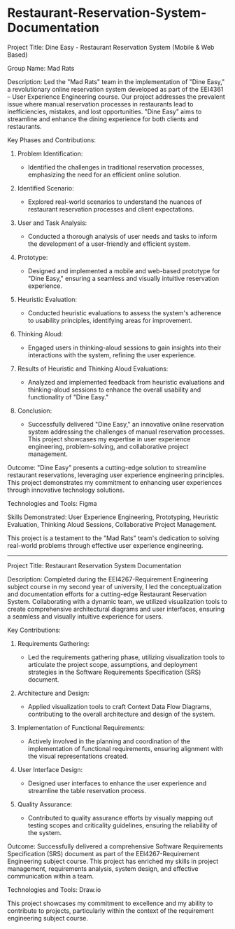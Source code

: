# Restaurant-Reservation-System-Documentation 

Project Title: Dine Easy - Restaurant Reservation System (Mobile & Web Based)

Group Name: Mad Rats

Description:
Led the "Mad Rats" team in the implementation of "Dine Easy," a revolutionary online reservation system developed as part of the EEI4361 – User Experience Engineering course. Our project addresses the prevalent issue where manual reservation processes in restaurants lead to inefficiencies, mistakes, and lost opportunities. "Dine Easy" aims to streamline and enhance the dining experience for both clients and restaurants.

Key Phases and Contributions:

1. Problem Identification:
   - Identified the challenges in traditional reservation processes, emphasizing the need for an efficient online solution.

2. Identified Scenario:
   - Explored real-world scenarios to understand the nuances of restaurant reservation processes and client expectations.

3. User and Task Analysis:
   - Conducted a thorough analysis of user needs and tasks to inform the development of a user-friendly and efficient system.

4. Prototype:
   - Designed and implemented a mobile and web-based prototype for "Dine Easy," ensuring a seamless and visually intuitive reservation experience.

5. Heuristic Evaluation:
   - Conducted heuristic evaluations to assess the system's adherence to usability principles, identifying areas for improvement.

6. Thinking Aloud:
   - Engaged users in thinking-aloud sessions to gain insights into their interactions with the system, refining the user experience.

7. Results of Heuristic and Thinking Aloud Evaluations:
   - Analyzed and implemented feedback from heuristic evaluations and thinking-aloud sessions to enhance the overall usability and functionality of "Dine Easy."

8. Conclusion:
   - Successfully delivered "Dine Easy," an innovative online reservation system addressing the challenges of manual reservation processes. This project showcases my expertise in user experience engineering, problem-solving, and collaborative project management.

Outcome:
"Dine Easy" presents a cutting-edge solution to streamline restaurant reservations, leveraging user experience engineering principles. This project demonstrates my commitment to enhancing user experiences through innovative technology solutions.

Technologies and Tools:
Figma

Skills Demonstrated:
User Experience Engineering, Prototyping, Heuristic Evaluation, Thinking Aloud Sessions, Collaborative Project Management.

This project is a testament to the "Mad Rats" team's dedication to solving real-world problems through effective user experience engineering.

-------------------------------------------------------------------------------------------------------------------------------------------------------------------------------------------------------------------------------------------------------------------------------------------------------------------------------------------------------------------------------------------------------------------------------------

Project Title: Restaurant Reservation System Documentation

Description:
Completed during the EEI4267-Requirement Engineering subject course in my second year of university, I led the conceptualization and documentation efforts for a cutting-edge Restaurant Reservation System. Collaborating with a dynamic team, we utilized visualization tools to create comprehensive architectural diagrams and user interfaces, ensuring a seamless and visually intuitive experience for users.

Key Contributions:
1. Requirements Gathering:
   - Led the requirements gathering phase, utilizing visualization tools to articulate the project scope, assumptions, and deployment strategies in the Software Requirements Specification (SRS) document.

2. Architecture and Design:
   - Applied visualization tools to craft Context Data Flow Diagrams, contributing to the overall architecture and design of the system.

3. Implementation of Functional Requirements:
   - Actively involved in the planning and coordination of the implementation of functional requirements, ensuring alignment with the visual representations created.

4. User Interface Design:
   - Designed user interfaces to enhance the user experience and streamline the table reservation process.

5. Quality Assurance:
   - Contributed to quality assurance efforts by visually mapping out testing scopes and criticality guidelines, ensuring the reliability of the system.

Outcome:
Successfully delivered a comprehensive Software Requirements Specification (SRS) document as part of the EEI4267-Requirement Engineering subject course. This project has enriched my skills in project management, requirements analysis, system design, and effective communication within a team.

Technologies and Tools:
Draw.io

This project showcases my commitment to excellence and my ability to contribute to projects, particularly within the context of the requirement engineering subject course.


